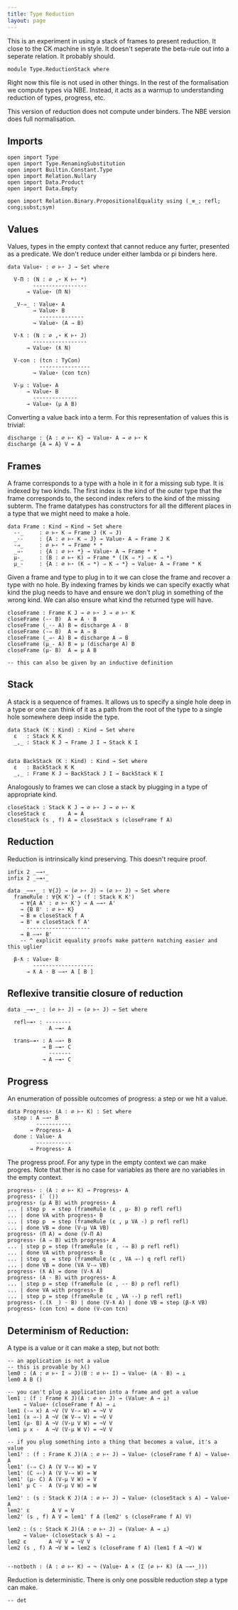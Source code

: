 ```yaml
---
title: Type Reduction
layout: page
---
```


This is an experiment in using a stack of frames to present reduction.
It close to the CK machine in style. It doesn't seperate the beta-rule
out into a seperate relation. It probably should.

```
module Type.ReductionStack where
```

Right now this file is not used in other things. In the rest of the
formalisation we compute types via NBE. Instead, it acts as a warmup
to understanding reduction of types, progress, etc.

This version of reduction does not compute under binders. The NBE
version does full normalisation.

## Imports

```
open import Type
open import Type.RenamingSubstitution
open import Builtin.Constant.Type
open import Relation.Nullary
open import Data.Product
open import Data.Empty

open import Relation.Binary.PropositionalEquality using (_≡_; refl; cong;subst;sym)
```

## Values

Values, types in the empty context that cannot reduce any furter,
presented as a predicate. We don't reduce under either lambda or pi
binders here.

```
data Value⋆ : ∅ ⊢⋆ J → Set where

  V-Π : (N : ∅ ,⋆ K ⊢⋆ *)
        -----------------
      → Value⋆ (Π N)

  _V-⇒_ : Value⋆ A
        → Value⋆ B
          --------------
        → Value⋆ (A ⇒ B)

  V-ƛ : (N : ∅ ,⋆ K ⊢⋆ J)
        -----------------
      → Value⋆ (ƛ N)

  V-con : (tcn : TyCon)
          ----------------
        → Value⋆ (con tcn)

  V-μ : Value⋆ A
      → Value⋆ B
        --------------
      → Value⋆ (μ A B)
```

Converting a value back into a term. For this representation of values
this is trivial:

```
discharge : {A : ∅ ⊢⋆ K} → Value⋆ A → ∅ ⊢⋆ K
discharge {A = A} V = A
```

## Frames

A frame corresponds to a type with a hole in it for a missing sub
type. It is indexed by two kinds. The first index is the kind of the
outer type that the frame corresponds to, the second index refers to
the kind of the missing subterm. The frame datatypes has constructors
for all the different places in a type that we might need to make a
hole.

```
data Frame : Kind → Kind → Set where
  -·_     : ∅ ⊢⋆ K → Frame J (K ⇒ J)
  _·-     : {A : ∅ ⊢⋆ K ⇒ J} → Value⋆ A → Frame J K
  -⇒_     : ∅ ⊢⋆ * → Frame * *
  _⇒-     : {A : ∅ ⊢⋆ *} → Value⋆ A → Frame * *
  μ-_     : (B : ∅ ⊢⋆ K) → Frame * ((K ⇒ *) ⇒ K ⇒ *)
  μ_-     : {A : ∅ ⊢⋆ (K ⇒ *) ⇒ K ⇒ *} → Value⋆ A → Frame * K
```

Given a frame and type to plug in to it we can close the frame and
recover a type with no hole. By indexing frames by kinds we can
specify exactly what kind the plug needs to have and ensure we don't
plug in something of the wrong kind. We can also ensure what kind the
returned type will have.

```
closeFrame : Frame K J → ∅ ⊢⋆ J → ∅ ⊢⋆ K
closeFrame (-· B)  A = A · B
closeFrame (_·- A) B = discharge A · B
closeFrame (-⇒ B)  A = A ⇒ B
closeFrame (_⇒- A) B = discharge A ⇒ B
closeFrame (μ_- A) B = μ (discharge A) B
closeFrame (μ- B)  A = μ A B

-- this can also be given by an inductive definition
```
## Stack

A stack is a sequence of frames. It allows us to specify a single hole
deep in a type or one can think of it as a path from the root of the
type to a single hole somewhere deep inside the type.

```
data Stack (K : Kind) : Kind → Set where
  ε   : Stack K K
  _,_ : Stack K J → Frame J I → Stack K I


data BackStack (K : Kind) : Kind → Set where
  ε   : BackStack K K
  _,_ : Frame K J → BackStack J I → BackStack K I

```

Analogously to frames we can close a stack by plugging in a type of
appropriate kind.

```
closeStack : Stack K J → ∅ ⊢⋆ J → ∅ ⊢⋆ K
closeStack ε       A = A
closeStack (s , f) A = closeStack s (closeFrame f A)
```

## Reduction

Reduction is intrinsically kind preserving. This doesn't require proof.

```
infix 2 _—→⋆_
infix 2 _—↠⋆_

data _—→⋆_ : ∀{J} → (∅ ⊢⋆ J) → (∅ ⊢⋆ J) → Set where
  frameRule : ∀{K K'} → (f : Stack K K')
    → ∀{A A' : ∅ ⊢⋆ K'} → A —→⋆ A'
    → {B B' : ∅ ⊢⋆ K}
    → B ≡ closeStack f A
    → B' ≡ closeStack f A'
      --------------------
    → B —→⋆ B'
    -- ^ explicit equality proofs make pattern matching easier and this uglier

  β-ƛ : Value⋆ B
        -------------------
      → ƛ A · B —→⋆ A [ B ]
```

## Reflexive transitie closure of reduction

```
data _—↠⋆_ : (∅ ⊢⋆ J) → (∅ ⊢⋆ J) → Set where

  refl—↠⋆ : --------
             A —↠⋆ A

  trans—↠⋆ : A —→⋆ B
           → B —↠⋆ C
             -------
           → A —↠⋆ C
```

## Progress

An enumeration of possible outcomes of progress: a step or we hit a value.

```
data Progress⋆ (A : ∅ ⊢⋆ K) : Set where
  step : A —→⋆ B
         -----------
       → Progress⋆ A
  done : Value⋆ A
         -----------
       → Progress⋆ A
```

The progress proof. For any type in the empty context we can make
progres. Note that ther is no case for variables as there are no
variables in the empty context.

```
progress⋆ : (A : ∅ ⊢⋆ K) → Progress⋆ A
progress⋆ (` ())
progress⋆ (μ A B) with progress⋆ A
... | step p  = step (frameRule (ε , μ- B) p refl refl)
... | done VA with progress⋆ B
... | step p  = step (frameRule (ε , μ VA -) p refl refl)
... | done VB = done (V-μ VA VB)
progress⋆ (Π A) = done (V-Π A)
progress⋆ (A ⇒ B) with progress⋆ A
... | step p = step (frameRule (ε , -⇒ B) p refl refl)
... | done VA with progress⋆ B
... | step q  = step (frameRule (ε , VA ⇒-) q refl refl)
... | done VB = done (VA V-⇒ VB)
progress⋆ (ƛ A) = done (V-ƛ A)
progress⋆ (A · B) with progress⋆ A
... | step p = step (frameRule (ε , -· B) p refl refl)
... | done VA with progress⋆ B
... | step p = step (frameRule (ε , VA ·-) p refl refl)
progress⋆ (.(ƛ _) · B) | done (V-ƛ A) | done VB = step (β-ƛ VB)
progress⋆ (con tcn) = done (V-con tcn)
```

## Determinism of Reduction:

A type is a value or it can make a step, but not both:

```
-- an application is not a value
-- this is provable by λ()
lem0 : (A : ∅ ⊢⋆ I ⇒ J)(B : ∅ ⊢⋆ I) → Value⋆ (A · B) → ⊥
lem0 A B ()

-- you can't plug a application into a frame and get a value
lem1 : (f : Frame K J)(A : ∅ ⊢⋆ J) → (Value⋆ A → ⊥)
     → Value⋆ (closeFrame f A) → ⊥
lem1 (-⇒ x) A ¬V (V V-⇒ W) = ¬V V
lem1 (x ⇒-) A ¬V (W V-⇒ V) = ¬V V
lem1 (μ- B) A ¬V (V-μ V W) = ¬V V
lem1 μ x -  A ¬V (V-μ W V) = ¬V V

-- if you plug something into a thing that becomes a value, it's a value
lem1' : (f : Frame K J)(A : ∅ ⊢⋆ J) → Value⋆ (closeFrame f A) → Value⋆ A
lem1' (-⇒ C) A (V V-⇒ W) = V
lem1' (C ⇒-) A (V V-⇒ W) = W
lem1' (μ- C) A (V-μ V W) = V
lem1' μ C -  A (V-μ V W) = W

lem2' : (s : Stack K J)(A : ∅ ⊢⋆ J) → Value⋆ (closeStack s A) → Value⋆ A
lem2' ε       A V = V
lem2' (s , f) A V = lem1' f A (lem2' s (closeFrame f A) V)

lem2 : (s : Stack K J)(A : ∅ ⊢⋆ J) → (Value⋆ A → ⊥)
     → Value⋆ (closeStack s A) → ⊥
lem2 ε       A ¬V V = ¬V V
lem2 (s , f) A ¬V W = lem2 s (closeFrame f A) (lem1 f A ¬V) W


--notboth : (A : ∅ ⊢⋆ K) → ¬ (Value⋆ A × (Σ (∅ ⊢⋆ K) (A —→⋆_)))
```

Reduction is deterministic. There is only one possible reduction step
a type can make.

```
-- det 
```
